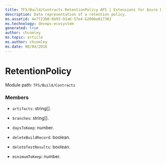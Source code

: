 ```yaml
---
title: TFS/Build/Contracts RetentionPolicy API | Extensions for Azure DevOps Services
description: Data representation of a retention policy.
ms.assetid: 4e7f23b0-6b93-91a6-57e4-b2008a817382
ms.technology: devops-ecosystem
generated: true
author: chcomley
ms.topic: article
ms.author: chcomley
ms.date: 08/04/2016
---
```


# RetentionPolicy

Module path: `TFS/Build/Contracts`


### Members

* `artifacts`: string[]. 

* `branches`: string[]. 

* `daysToKeep`: number. 

* `deleteBuildRecord`: boolean. 

* `deleteTestResults`: boolean. 

* `minimumToKeep`: number. 

